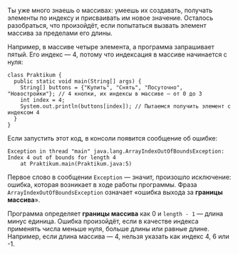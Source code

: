 Ты уже много знаешь о массивах: умеешь их создавать, получать элементы по индексу и присваивать им новое значение. Осталось разобраться, что произойдёт, если попытаться вызвать элемент массива за пределами его длины.

Например, в массиве четыре элемента, а программа запрашивает пятый. Его индекс — 4, потому что индексация в массиве начинается с нуля:

```
class Praktikum {
  public static void main(String[] args) {
    String[] buttons = {"Купить", "Снять", "Посуточно", "Новостройки"}; // 4 кнопки, их индексы в массиве — от 0 до 3
    int index = 4;
    System.out.println(buttons[index]); // Пытаемся получить элемент с индексом 4 
  }
} 
```

Если запустить этот код, в консоли появится сообщение об ошибке:

```
Exception in thread "main" java.lang.ArrayIndexOutOfBoundsException: Index 4 out of bounds for length 4
    at Praktikum.main(Praktikum.java:5) 
```

Первое слово в сообщении `Exception` — значит, произошло исключение: ошибка, которая возникает в ходе работы программы. Фраза `ArrayIndexOutOfBoundsException` означает «ошибка выхода за **границы массива**».

Программа определяет **границы массива** как 0 и `length - 1` — длина минус единица. Ошибка произойдёт, если в качестве индекса применять числа меньше нуля, больше длины или равные длине. Например, если длина массива — 4, нельзя указать как индекс 4, 6 или -1.